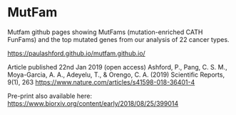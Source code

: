 # MutFam
Mutfam github pages showing MutFams (mutation-enriched CATH FunFams) and the top mutated genes from our analysis of 22 cancer types.

https://paulashford.github.io/mutfam.github.io/

Article published 22nd Jan 2019 (open access)
Ashford, P., Pang, C. S. M., Moya-Garcia, A. A., Adeyelu, T., & Orengo, C. A. (2019) Scientific Reports, 9(1), 263
https://www.nature.com/articles/s41598-018-36401-4


Pre-print also available here:
https://www.biorxiv.org/content/early/2018/08/25/399014

